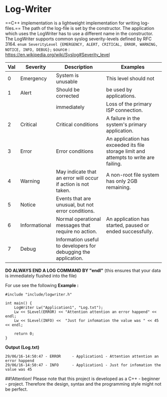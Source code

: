 # Log-Writer
==C++ implementation is a lightweight implementation for writing log-files.==
The path of the log-file is set by the constructor.
The application which uses the LogWriter has to use a different
name in the constructor.
The LogWriter supports common syslog severity-levels defined by RFC 3164.
`enum SeverityLevel {EMERGENCY, ALERT, CRITICAL, ERROR, WARNING, NOTICE, INFO, DEBUG};`
source : https://en.wikipedia.org/wiki/Syslog#Severity_level

| Val | Severity      | Description             | Examples			     |
|-----|---------------|-------------------------|---------------------------------|
|  0  | Emergency     | System  is  unusable    | This  level  should  not|
|  1  | Alert         | Should  be  corrected   | be  used  by  applications.|
|     |               | immediately             | Loss  of  the  primary  ISP connection.|
|  2  | Critical      | Critical  conditions    | A  failure  in  the  system's primary  application.|
|  3  | Error         | Error  conditions       | An  application  has  exceeded its  file  storage  limit  and attempts  to  write  are failing.|
|  4  | Warning       | May  indicate  that  an error  will  occur  if action  is  not  taken. | A  non-root  file  system  has only  2GB   remaining.|
|  5  | Notice        | Events  that  are  unusual,  but  not  error conditions.  ||
|  6  | Informational | Normal  operational messages  that  require no  action.   | An  application  has  started, paused  or  ended  successfully.|
|  7  | Debug         | Information  useful  to developers  for  debugging  the  application. |



**DO ALWAYS END A LOG COMMAND BY "endl"**
(this ensures that your data is immediately flushed into the file)

For use see the following
**Example :**
```
#include "include/logwriter.h"

int main() {
    LogWriter Lw("Application1", "Log.txt");
    Lw << SLevel(ERROR) << "Attention attention an error happend" << endl;
    Lw << SLevel(INFO) <<  "Just for infomation the value was " << 45 << endl;

    return 0;
}
```


**Output (Log.txt)**
```
29/06/16-14:50:47 - ERROR     - Application1 - Attention attention an error happend
29/06/16-14:50:47 - INFO      - Application1 - Just for infomation the value was 45
```
##!Attention!
Please note that this project is developed as a C++ - beginner - project.
Therefore the design, syntax and the programming style might not be perfect.
